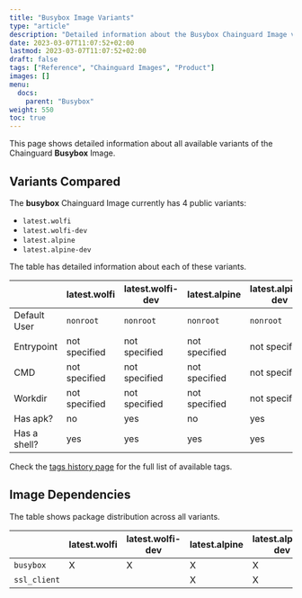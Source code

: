 ```yaml
---
title: "Busybox Image Variants"
type: "article"
description: "Detailed information about the Busybox Chainguard Image variants"
date: 2023-03-07T11:07:52+02:00
lastmod: 2023-03-07T11:07:52+02:00
draft: false
tags: ["Reference", "Chainguard Images", "Product"]
images: []
menu:
  docs:
    parent: "Busybox"
weight: 550
toc: true
---
```


This page shows detailed information about all available variants of the Chainguard **Busybox** Image.

## Variants Compared
The **busybox** Chainguard Image currently has 4 public variants: 

- `latest.wolfi`
- `latest.wolfi-dev`
- `latest.alpine`
- `latest.alpine-dev`

The table has detailed information about each of these variants.

|              | latest.wolfi  | latest.wolfi-dev | latest.alpine | latest.alpine-dev |
|--------------|---------------|------------------|---------------|-------------------|
| Default User | `nonroot`     | `nonroot`        | `nonroot`     | `nonroot`         |
| Entrypoint   | not specified | not specified    | not specified | not specified     |
| CMD          | not specified | not specified    | not specified | not specified     |
| Workdir      | not specified | not specified    | not specified | not specified     |
| Has apk?     | no            | yes              | no            | yes               |
| Has a shell? | yes           | yes              | yes           | yes               |

Check the [tags history page](/chainguard/chainguard-images/reference/busybox/tags_history/) for the full list of available tags.
## Image Dependencies
The table shows package distribution across all variants.

|              | latest.wolfi | latest.wolfi-dev | latest.alpine | latest.alpine-dev |
|--------------|--------------|------------------|---------------|-------------------|
| `busybox`    | X            | X                | X             | X                 |
| `ssl_client` |              |                  | X             | X                 |
